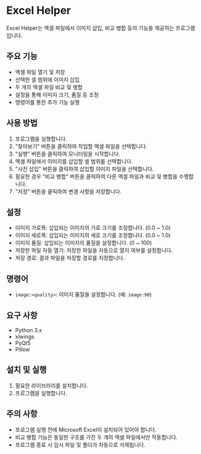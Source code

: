 # Excel Helper

Excel Helper는 엑셀 파일에서 이미지 삽입, 비교 병합 등의 기능을 제공하는 프로그램입니다.

## 주요 기능

- 엑셀 파일 열기 및 저장
- 선택한 셀 범위에 이미지 삽입
- 두 개의 엑셀 파일 비교 및 병합
- 설정을 통해 이미지 크기, 품질 등 조정
- 명령어를 통한 추가 기능 실행

## 사용 방법

1. 프로그램을 실행합니다.
2. "찾아보기" 버튼을 클릭하여 작업할 엑셀 파일을 선택합니다.
3. "실행" 버튼을 클릭하여 모니터링을 시작합니다.
4. 엑셀 파일에서 이미지를 삽입할 셀 범위를 선택합니다.
5. "사진 삽입" 버튼을 클릭하여 삽입할 이미지 파일을 선택합니다.
6. 필요한 경우 "비교 병합" 버튼을 클릭하여 다른 엑셀 파일과 비교 및 병합을 수행합니다.
7. "저장" 버튼을 클릭하여 변경 사항을 저장합니다.

## 설정

- 이미지 가로폭: 삽입되는 이미지의 가로 크기를 조정합니다. (0.0 ~ 1.0)
- 이미지 세로폭: 삽입되는 이미지의 세로 크기를 조정합니다. (0.0 ~ 1.0)
- 이미지 품질: 삽입되는 이미지의 품질을 설정합니다. (0 ~ 100)
- 저장한 파일 자동 열기: 저장한 파일을 자동으로 열지 여부를 설정합니다.
- 저장 경로: 결과 파일을 저장할 경로를 지정합니다.

## 명령어

- `image:<quality>`: 이미지 품질을 설정합니다. (예: `image:90`)

## 요구 사항

- Python 3.x
- xlwings
- PyQt5
- Pillow

## 설치 및 실행

1. 필요한 라이브러리를 설치합니다.
2. 프로그램을 실행합니다.

## 주의 사항

- 프로그램 실행 전에 Microsoft Excel이 설치되어 있어야 합니다.
- 비교 병합 기능은 동일한 구조를 가진 두 개의 엑셀 파일에서만 작동합니다.
- 프로그램 종료 시 임시 파일 및 폴더가 자동으로 삭제됩니다.

